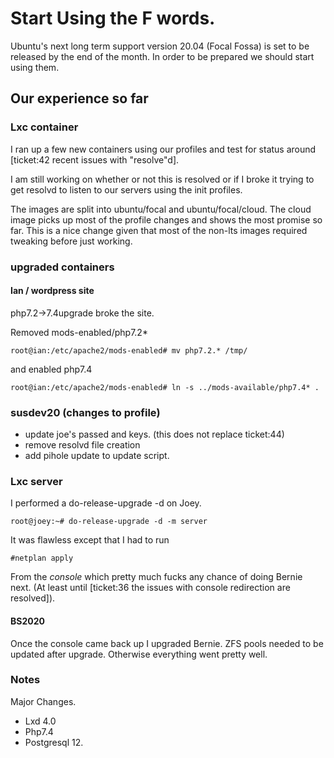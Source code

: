 # Start Using the F words.
Ubuntu's next long term support version 20.04 (Focal Fossa) is set to be released by the end of the month. In order to be prepared we should start using them. 

## Our experience so far
### Lxc container
I ran up a few new containers using our profiles and test for status around [ticket:42 recent issues with "resolve"d]. 

I am still working on whether or not this is resolved or if I broke it trying to get resolvd to listen to our servers using the init profiles.

The images are split into ubuntu/focal and ubuntu/focal/cloud. The cloud image picks up most of the profile changes and shows the most promise so far. This is a nice change given that most of the non-lts  images required tweaking before just working.
### upgraded containers
#### Ian / wordpress site
php7.2->7.4upgrade broke the site.

Removed mods-enabled/php7.2* 
	
	root@ian:/etc/apache2/mods-enabled# mv php7.2.* /tmp/
	
and enabled php7.4
	
	root@ian:/etc/apache2/mods-enabled# ln -s ../mods-available/php7.4* .
	
### susdev20 (changes to profile)
* update joe's passed and keys. (this does not replace ticket:44)  
* remove resolvd file creation
* add pihole update to update script. 

### Lxc server
I performed a do-release-upgrade -d on Joey.
	
	root@joey:~# do-release-upgrade -d -m server
	
It was flawless except that I had to run 
	
	#netplan apply
	
From the _console_ which pretty much fucks any chance of doing Bernie next. (At least until [ticket:36 the issues with console redirection are resolved]). 
#### BS2020
Once the console came back up I upgraded Bernie. ZFS pools needed to be updated after upgrade. Otherwise everything went pretty well.
### Notes

Major Changes.
* Lxd 4.0
* Php7.4
* Postgresql 12.

